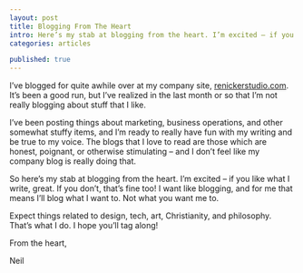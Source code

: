 ```yaml
---
layout: post
title: Blogging From The Heart
intro: Here’s my stab at blogging from the heart. I’m excited – if you like what I write, great. If you don’t, that’s fine too.
categories: articles

published: true
---
```


I’ve blogged for quite awhile over at my company site, <a href="http://renickerstudio.com/">renickerstudio.com</a>. It’s been a good run, but I’ve realized in the last month or so that I’m not really blogging about stuff that I like.

I’ve been posting things about marketing, business operations, and other somewhat stuffy items, and I’m ready to really have fun with my writing and be true to my voice. The blogs that I love to read are those which are honest, poignant, or otherwise stimulating – and I don’t feel like my company blog is really doing that.

So here’s my stab at blogging from the heart. I’m excited – if you like what I write, great. If you don’t, that’s fine too! I want like blogging, and for me that means I’ll blog what I want to. Not what you want me to.

Expect things related to design, tech, art, Christianity, and philosophy. That’s what I do. I hope you’ll tag along!

From the heart,

Neil